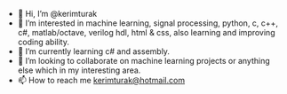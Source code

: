 - 👋 Hi, I’m @kerimturak
- 👀 I’m interested in machine learning, signal processing, python, c, c++, c#, matlab/octave, verilog hdl, html & css, also learning and improving coding ability.
- 🌱 I’m currently learning c# and assembly.
- 💞️ I’m looking to collaborate on machine learning projects or anything else which in my interesting area.
- 📫 How to reach me kerimturak@hotmail.com

<!---
kerimturak/kerimturak is a ✨ special ✨ repository because its `README.md` (this file) appears on your GitHub profile.
You can click the Preview link to take a look at your changes.
--->
